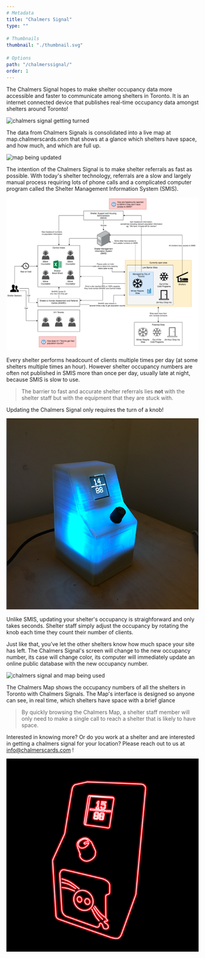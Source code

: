 ```yaml
---
# Metadata
title: "Chalmers Signal"
type: ""

# Thumbnails
thumbnail: "./thumbnail.svg"

# Options
path: "/chalmerssignal/"
order: 1
---
```


<article role="article">

The Chalmers Signal hopes to make shelter occupancy data more accessible and faster to communicate among shelters in Toronto. It is an internet connected device that publishes real-time occupancy data amongst shelters around Toronto!

</article>

![chalmers signal getting turned](https://media.giphy.com/media/Vbboh5fz1KePTfkYp8/giphy.gif)

<article role="article">

The data from Chalmers Signals is consolidated into a live map at map.chalmerscards.com that shows at a glance which shelters have space, and how much, and which are full up.

</article>

![map being updated](https://media.giphy.com/media/Wrh2elLEKkbCQg7uxi/giphy.gif)

<article role="article">

The intention of the Chalmers Signal is to make shelter referrals as fast as possible. With today's shelter technology, referrals are a slow and largely manual process requiring lots of phone calls and a complicated computer program called the Shelter Management Information System (SMIS).

</article>

![Basecount problem statement](images/basecountProblemStatement.png)

<article role="article">

Every shelter performs headcount of clients multiple times per day (at some shelters multiple times an hour). However shelter occupancy numbers are often not published in SMIS more than once per day, usually late at night, because SMIS is slow to use.

> The barrier to fast and accurate shelter referrals lies **not** with the shelter staff but with the equipment that they are stuck with.

</article>


<article role="article">

Updating the Chalmers Signal only requires the turn of a knob! 

</article>

![gif of the chalmers signal knob being turned up and down](images/handsome_signal.png)

<article role="article">

Unlike SMIS, updating your shelter's occupancy is straighforward and only takes seconds. Shelter staff simply adjust the occupancy by rotating the knob each time they count their number of clients. 


Just like that, you’ve let the other shelters know how much space your site has left. The Chalmers Signal's screen will change to the new occupancy number, its case will change color, its computer will immediately update an online public database with the new occupancy number.

</article>

![chalmers signal and map being used](https://media.giphy.com/media/lTMdCR5eeQzctdlhDK/giphy.gif)

<article role="article">

The Chalmers Map shows the occupancy numbers of all the shelters in Toronto with Chalmers Signals. The Map's interface is designed so anyone can see, in real time, which shelters have space with a brief glance

> By quickly browsing the Chalmers Map, a shelter staff member will only need to make a single call to reach a shelter that is likely to have space.

Interested in knowing more? Or do you work at a shelter and are interested in getting a chalmers signal for your location? Please reach out to us at <a href="mailto:info@chalmerscards.com">info@chalmerscards.com </a>!


</article>

![Chalmers Signal Neon](images/chalmers_signal.png)